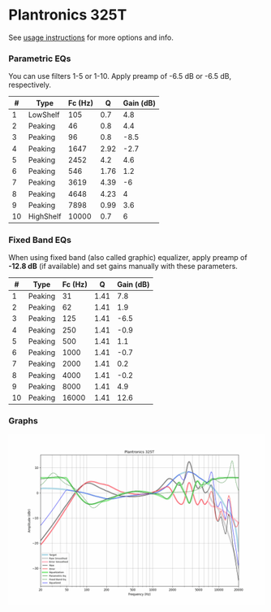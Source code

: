 # Plantronics 325T
See [usage instructions](https://github.com/jaakkopasanen/AutoEq#usage) for more options and info.

### Parametric EQs
You can use filters 1-5 or 1-10. Apply preamp of -6.5 dB or -6.5 dB, respectively.

|   # | Type      |   Fc (Hz) |    Q |   Gain (dB) |
|-----|-----------|-----------|------|-------------|
|   1 | LowShelf  |       105 | 0.7  |         4.8 |
|   2 | Peaking   |        46 | 0.8  |         4.4 |
|   3 | Peaking   |        96 | 0.8  |        -8.5 |
|   4 | Peaking   |      1647 | 2.92 |        -2.7 |
|   5 | Peaking   |      2452 | 4.2  |         4.6 |
|   6 | Peaking   |       546 | 1.76 |         1.2 |
|   7 | Peaking   |      3619 | 4.39 |        -6   |
|   8 | Peaking   |      4648 | 4.23 |         4   |
|   9 | Peaking   |      7898 | 0.99 |         3.6 |
|  10 | HighShelf |     10000 | 0.7  |         6   |

### Fixed Band EQs
When using fixed band (also called graphic) equalizer, apply preamp of **-12.8 dB** (if available) and set gains manually with these parameters.

|   # | Type    |   Fc (Hz) |    Q |   Gain (dB) |
|-----|---------|-----------|------|-------------|
|   1 | Peaking |        31 | 1.41 |         7.8 |
|   2 | Peaking |        62 | 1.41 |         1.9 |
|   3 | Peaking |       125 | 1.41 |        -6.5 |
|   4 | Peaking |       250 | 1.41 |        -0.9 |
|   5 | Peaking |       500 | 1.41 |         1.1 |
|   6 | Peaking |      1000 | 1.41 |        -0.7 |
|   7 | Peaking |      2000 | 1.41 |         0.2 |
|   8 | Peaking |      4000 | 1.41 |        -0.2 |
|   9 | Peaking |      8000 | 1.41 |         4.9 |
|  10 | Peaking |     16000 | 1.41 |        12.6 |

### Graphs
![](./Plantronics%20325T.png)
